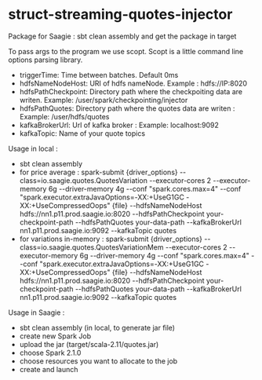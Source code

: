 # struct-streaming-quotes-injector

Package for Saagie : sbt clean assembly and get the package in target

To pass args to the program we use scopt. Scopt is a little command line options parsing library.

* triggerTime: Time between batches. Default 0ms
* hdfsNameNodeHost: URI of hdfs nameNode. Example : hdfs://IP:8020
* hdfsPathCheckpoint: Directory path where the checkpoiting data are writen. Example: /user/spark/checkpointing/injector
* hdfsPathQuotes: Directory path where the quotes data are writen : Example: /user/hdfs/quotes
* kafkaBrokerUrl: Url of kafka broker : Example: localhost:9092
* kafkaTopic: Name of your quote topics

Usage in local :

* sbt clean assembly
* for price average : spark-submit {driver_options} --class=io.saagie.quotes.QuotesVariation --executor-cores 2 --executor-memory 6g --driver-memory 4g --conf "spark.cores.max=4" --conf "spark.executor.extraJavaOptions=-XX:+UseG1GC -XX:+UseCompressedOops" {file} --hdfsNameNodeHost hdfs://nn1.p11.prod.saagie.io:8020 --hdfsPathCheckpoint your-checkpoint-path --hdfsPathQuotes your-data-path --kafkaBrokerUrl nn1.p11.prod.saagie.io:9092 --kafkaTopic quotes
* for variations in-memory : spark-submit {driver_options} --class=io.saagie.quotes.QuotesVariationMem --executor-cores 2 --executor-memory 6g --driver-memory 4g --conf "spark.cores.max=4" --conf "spark.executor.extraJavaOptions=-XX:+UseG1GC -XX:+UseCompressedOops" {file} --hdfsNameNodeHost hdfs://nn1.p11.prod.saagie.io:8020 --hdfsPathCheckpoint your-checkpoint-path --hdfsPathQuotes your-data-path --kafkaBrokerUrl nn1.p11.prod.saagie.io:9092 --kafkaTopic quotes

Usage in Saagie :
* sbt clean assembly (in local, to generate jar file)
* create new Spark Job
* upload the jar (target/scala-2.11/quotes.jar)
* choose Spark 2.1.0
* choose resources you want to allocate to the job
* create and launch
